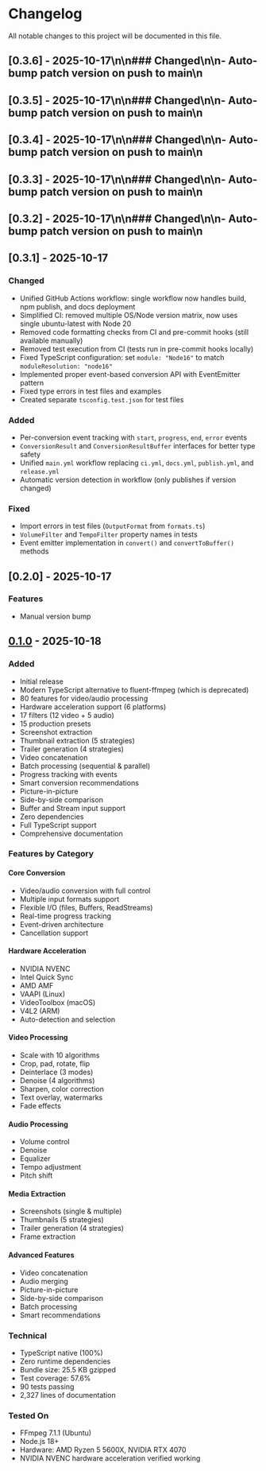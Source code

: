 # Changelog

All notable changes to this project will be documented in this file.

## [0.3.6] - 2025-10-17\n\n### Changed\n\n- Auto-bump patch version on push to main\n

## [0.3.5] - 2025-10-17\n\n### Changed\n\n- Auto-bump patch version on push to main\n

## [0.3.4] - 2025-10-17\n\n### Changed\n\n- Auto-bump patch version on push to main\n

## [0.3.3] - 2025-10-17\n\n### Changed\n\n- Auto-bump patch version on push to main\n

## [0.3.2] - 2025-10-17\n\n### Changed\n\n- Auto-bump patch version on push to main\n

## [0.3.1] - 2025-10-17

### Changed

- Unified GitHub Actions workflow: single workflow now handles build, npm publish, and docs deployment
- Simplified CI: removed multiple OS/Node version matrix, now uses single ubuntu-latest with Node 20
- Removed code formatting checks from CI and pre-commit hooks (still available manually)
- Removed test execution from CI (tests run in pre-commit hooks locally)
- Fixed TypeScript configuration: set `module: "Node16"` to match `moduleResolution: "node16"`
- Implemented proper event-based conversion API with EventEmitter pattern
- Fixed type errors in test files and examples
- Created separate `tsconfig.test.json` for test files

### Added

- Per-conversion event tracking with `start`, `progress`, `end`, `error` events
- `ConversionResult` and `ConversionResultBuffer` interfaces for better type safety
- Unified `main.yml` workflow replacing `ci.yml`, `docs.yml`, `publish.yml`, and `release.yml`
- Automatic version detection in workflow (only publishes if version changed)

### Fixed

- Import errors in test files (`OutputFormat` from `formats.ts`)
- `VolumeFilter` and `TempoFilter` property names in tests
- Event emitter implementation in `convert()` and `convertToBuffer()` methods

## [0.2.0] - 2025-10-17

### Features

- Manual version bump

## [0.1.0] - 2025-10-18

### Added

- Initial release
- Modern TypeScript alternative to fluent-ffmpeg (which is deprecated)
- 80 features for video/audio processing
- Hardware acceleration support (6 platforms)
- 17 filters (12 video + 5 audio)
- 15 production presets
- Screenshot extraction
- Thumbnail extraction (5 strategies)
- Trailer generation (4 strategies)
- Video concatenation
- Batch processing (sequential & parallel)
- Progress tracking with events
- Smart conversion recommendations
- Picture-in-picture
- Side-by-side comparison
- Buffer and Stream input support
- Zero dependencies
- Full TypeScript support
- Comprehensive documentation

### Features by Category

#### Core Conversion

- Video/audio conversion with full control
- Multiple input formats support
- Flexible I/O (files, Buffers, ReadStreams)
- Real-time progress tracking
- Event-driven architecture
- Cancellation support

#### Hardware Acceleration

- NVIDIA NVENC
- Intel Quick Sync
- AMD AMF
- VAAPI (Linux)
- VideoToolbox (macOS)
- V4L2 (ARM)
- Auto-detection and selection

#### Video Processing

- Scale with 10 algorithms
- Crop, pad, rotate, flip
- Deinterlace (3 modes)
- Denoise (4 algorithms)
- Sharpen, color correction
- Text overlay, watermarks
- Fade effects

#### Audio Processing

- Volume control
- Denoise
- Equalizer
- Tempo adjustment
- Pitch shift

#### Media Extraction

- Screenshots (single & multiple)
- Thumbnails (5 strategies)
- Trailer generation (4 strategies)
- Frame extraction

#### Advanced Features

- Video concatenation
- Audio merging
- Picture-in-picture
- Side-by-side comparison
- Batch processing
- Smart recommendations

### Technical

- TypeScript native (100%)
- Zero runtime dependencies
- Bundle size: 25.5 KB gzipped
- Test coverage: 57.6%
- 90 tests passing
- 2,327 lines of documentation

### Tested On

- FFmpeg 7.1.1 (Ubuntu)
- Node.js 18+
- Hardware: AMD Ryzen 5 5600X, NVIDIA RTX 4070
- NVIDIA NVENC hardware acceleration verified working

[0.1.0]: https://github.com/parth181195/ffmpeg-forge/releases/tag/v0.1.0

